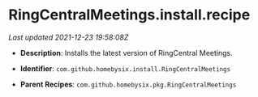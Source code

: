 # RingCentralMeetings.install.recipe

_Last updated 2021-12-23 19:58:08Z_

- **Description**: Installs the latest version of RingCentral Meetings.

- **Identifier**: `com.github.homebysix.install.RingCentralMeetings`

- **Parent Recipes**: `com.github.homebysix.pkg.RingCentralMeetings`